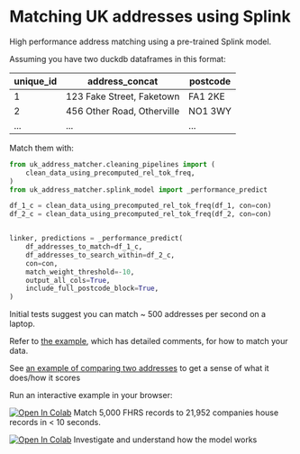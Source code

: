 # Matching UK addresses using Splink

High performance address matching using a pre-trained Splink model.

Assuming you have two duckdb dataframes  in this format:

| unique_id | address_concat               | postcode  |
|-----------|------------------------------|-----------|
| 1         | 123 Fake Street, Faketown    | FA1 2KE   |
| 2         | 456 Other Road, Otherville   | NO1 3WY   |
| ...       | ...                          | ...       |


Match them with:

```python
from uk_address_matcher.cleaning_pipelines import (
    clean_data_using_precomputed_rel_tok_freq,
)
from uk_address_matcher.splink_model import _performance_predict

df_1_c = clean_data_using_precomputed_rel_tok_freq(df_1, con=con)
df_2_c = clean_data_using_precomputed_rel_tok_freq(df_2, con=con)


linker, predictions = _performance_predict(
    df_addresses_to_match=df_1_c,
    df_addresses_to_search_within=df_2_c,
    con=con,
    match_weight_threshold=-10,
    output_all_cols=True,
    include_full_postcode_block=True,
)
```

Initial tests suggest you can match ~ 500 addresses per second on a laptop.

Refer to [the example](example.py), which has detailed comments, for how to match your data.

See [an example of comparing two addresses](example_compare_two.py) to get a sense of what it does/how it scores

Run an interactive example in your browser:

[![Open In Colab](https://colab.research.google.com/assets/colab-badge.svg)](https://colab.research.google.com/github/RobinL/uk_address_matcher/blob/main/match_example_data.ipynb)  Match 5,000 FHRS records to 21,952 companies house records in < 10 seconds.

[![Open In Colab](https://colab.research.google.com/assets/colab-badge.svg)](https://colab.research.google.com/github/RobinL/uk_address_matcher/blob/main/interactive_comparison.ipynb) Investigate and understand how the model works



